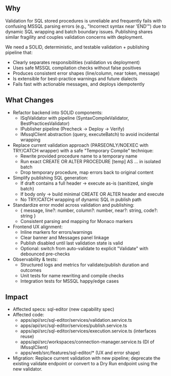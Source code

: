## Why

Validation for SQL stored procedures is unreliable and frequently fails with confusing MSSQL parsing errors (e.g., "Incorrect syntax near 'END'") due to dynamic SQL wrapping and batch boundary issues. Publishing shares similar fragility and couples validation concerns with deployment.

We need a SOLID, deterministic, and testable validation + publishing pipeline that:
- Clearly separates responsibilities (validation vs deployment)
- Uses safe MSSQL compilation checks without false positives
- Produces consistent error shapes (line/column, near token, message)
- Is extensible for best-practice warnings and future dialects
- Fails fast with actionable messages, and deploys idempotently

## What Changes

- Refactor backend into SOLID components:
  - ISqlValidator with pipeline (SyntaxCompileValidator, BestPracticesValidator)
  - IPublisher pipeline (Precheck → Deploy → Verify)
  - IMssqlClient abstraction (query, executeBatch) to avoid incidental wrapping
- Replace current validation approach (PARSEONLY/NOEXEC with TRY/CATCH wrapper) with a safe "Temporary Compile" technique:
  - Rewrite provided procedure name to a temporary name
  - Run exact CREATE OR ALTER PROCEDURE [temp] AS ... in isolated batch
  - Drop temporary procedure, map errors back to original content
- Simplify publishing SQL generation:
  - If draft contains a full header → execute as-is (sanitized, single batch)
  - If body only → build minimal CREATE OR ALTER header and execute
  - No TRY/CATCH wrapping of dynamic SQL in publish path
- Standardize error model across validation and publishing:
  - { message, line?: number, column?: number, near?: string, code?: string }
  - Consistent parsing and mapping for Monaco markers
- Frontend UX alignment:
  - Inline markers for errors/warnings
  - Clear banner and Messages panel linkage
  - Publish disabled until last validation state is valid
  - Optional: switch from auto-validate to explicit "Validate" with debounced pre-checks
- Observability & tests:
  - Structured logs and metrics for validate/publish duration and outcomes
  - Unit tests for name rewriting and compile checks
  - Integration tests for MSSQL happy/edge cases

## Impact

- Affected specs: sql-editor (new capability spec)
- Affected code:
  - apps/api/src/sql-editor/services/validation.service.ts
  - apps/api/src/sql-editor/services/publish.service.ts
  - apps/api/src/sql-editor/services/execution.service.ts (interfaces reuse)
  - apps/api/src/workspaces/connection-manager.service.ts (DI of IMssqlClient)
  - apps/web/src/features/sql-editor/* (UX and error shape)
- Migration: Replace current validation with new pipeline; deprecate the existing validate endpoint or convert to a Dry Run endpoint using the new validator.
